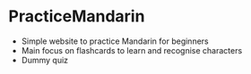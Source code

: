# PracticeMandarin

- Simple website to practice Mandarin for beginners
- Main focus on flashcards to learn and recognise characters
- Dummy quiz 
